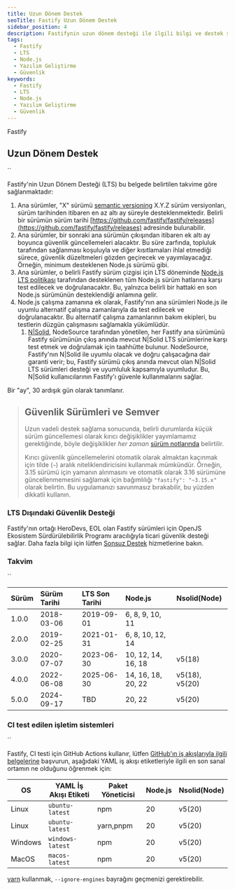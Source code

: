 ```yaml
---
title: Uzun Dönem Destek
seoTitle: Fastify Uzun Dönem Destek
sidebar_position: 4
description: Fastifynin uzun dönem desteği ile ilgili bilgi ve destek süreleri. Belirli sürümler için geçerlilik tarihleri ve Node.js desteği hakkında detaylar.
tags: 
  - Fastify
  - LTS
  - Node.js
  - Yazılım Geliştirme
  - Güvenlik
keywords: 
  - Fastify
  - LTS
  - Node.js
  - Yazılım Geliştirme
  - Güvenlik
---
```

Fastify

## Uzun Dönem Destek

``

Fastify'nin Uzun Dönem Desteği (LTS) bu belgede belirtilen takvime göre sağlanmaktadır:

1. Ana sürümler, "X" sürümü [semantic versioning][semver] X.Y.Z sürüm versiyonları, sürüm tarihinden itibaren en az altı ay süreyle desteklenmektedir. Belirli bir sürümün sürüm tarihi [https://github.com/fastify/fastify/releases](https://github.com/fastify/fastify/releases) adresinde bulunabilir.
2. Ana sürümler, bir sonraki ana sürümün çıkışından itibaren ek altı ay boyunca güvenlik güncellemeleri alacaktır. Bu süre zarfında, topluluk tarafından sağlanması koşuluyla ve diğer kısıtlamaları ihlal etmediği sürece, güvenlik düzeltmeleri gözden geçirecek ve yayımlayacağız. Örneğin, minimum desteklenen Node.js sürümü gibi.
3. Ana sürümler, o belirli Fastify sürüm çizgisi için LTS döneminde [Node.js LTS politikası](https://github.com/nodejs/Release) tarafından desteklenen tüm Node.js sürüm hatlarına karşı test edilecek ve doğrulanacaktır. Bu, yalnızca belirli bir hattaki en son Node.js sürümünün desteklendiği anlamına gelir.
4. Node.js çalışma zamanına ek olarak, Fastify'nın ana sürümleri Node.js ile uyumlu alternatif çalışma zamanlarıyla da test edilecek ve doğrulanacaktır. Bu alternatif çalışma zamanlarının bakım ekipleri, bu testlerin düzgün çalışmasını sağlamakla yükümlüdür.
    1. [N|Solid](https://docs.nodesource.com/nsolid), NodeSource tarafından yönetilen, her Fastify ana sürümünü Fastify sürümünün çıkış anında mevcut N|Solid LTS sürümlerine karşı test etmek ve doğrulamak için taahhütte bulunur. NodeSource, Fastify'nın N|Solid ile uyumlu olacak ve doğru çalışacağına dair garanti verir; bu, Fastify sürümü çıkış anında mevcut olan N|Solid LTS sürümleri desteği ve uyumluluk kapsamıyla uyumludur. Bu, N|Solid kullanıcılarının Fastify'ı güvenle kullanmalarını sağlar.

Bir "ay", 30 ardışık gün olarak tanımlanır.

> ## Güvenlik Sürümleri ve Semver
>
> Uzun vadeli destek sağlama sonucunda, belirli durumlarda _küçük_ sürüm güncellemesi olarak kırıcı değişiklikler yayımlamamız gerektiğinde, böyle değişiklikler _her zaman_ [sürüm notlarında](https://github.com/fastify/fastify/releases) belirtilir.
>
> Kırıcı güvenlik güncellemelerini otomatik olarak almaktan kaçınmak için tilde (`~`) aralık niteliklendiricisini kullanmak mümkündür. Örneğin, 3.15 sürümü için yamanın alınmasını ve otomatik olarak 3.16 sürümüne güncellenmemesini sağlamak için bağımlılığı `"fastify": "~3.15.x"` olarak belirtin. Bu uygulamanızı savunmasız bırakabilir, bu yüzden dikkatli kullanın.

### LTS Dışındaki Güvenlik Desteği

Fastify'nın ortağı HeroDevs, EOL olan Fastify sürümleri için OpenJS Ekosistem Sürdürülebilirlik Programı aracılığıyla ticari güvenlik desteği sağlar. Daha fazla bilgi için lütfen [Sonsuz Destek][hd-link] hizmetlerine bakın.

### Takvim

``

| Sürüm  | Sürüm Tarihi  | LTS Son Tarihi  | Node.js           | Nsolid(Node)   |
| :----- | :------------ | :-------------- | :---------------- | :------------- |
| 1.0.0  | 2018-03-06    | 2019-09-01      | 6, 8, 9, 10, 11   |                |
| 2.0.0  | 2019-02-25    | 2021-01-31      | 6, 8, 10, 12, 14  |                |
| 3.0.0  | 2020-07-07    | 2023-06-30      | 10, 12, 14, 16, 18| v5(18)         |
| 4.0.0  | 2022-06-08    | 2025-06-30      | 14, 16, 18, 20, 22| v5(18), v5(20) |
| 5.0.0  | 2024-09-17    | TBD             | 20, 22            | v5(20)         |

### CI test edilen işletim sistemleri

``

Fastify, CI testi için GitHub Actions kullanır, lütfen [GitHub'ın iş akışlarıyla ilgili belgelerine](https://docs.github.com/en/actions/using-github-hosted-runners/about-github-hosted-runners#supported-runners-and-hardware-resources) başvurun, aşağıdaki YAML iş akışı etiketleriyle ilgili en son sanal ortamın ne olduğunu öğrenmek için:

| OS      | YAML İş Akışı Etiketi | Paket Yöneticisi | Node.js     | Nsolid(Node)  |
| ------- | ---------------------- | ---------------- | ----------- | ------------- |
| Linux   | `ubuntu-latest`        | npm              | 20          | v5(20)        |
| Linux   | `ubuntu-latest`        | yarn,pnpm        | 20          | v5(20)        |
| Windows | `windows-latest`       | npm              | 20          | v5(20)        |
| MacOS   | `macos-latest`         | npm              | 20          | v5(20)        |

[yarn](https://yarnpkg.com/) kullanmak, `--ignore-engines` bayrağını geçmenizi gerektirebilir.

[semver]: https://semver.org/

[hd-link]: https://www.herodevs.com/support/fastify-nes?utm_source=fastify&utm_medium=link&utm_campaign=eol_support_fastify